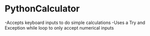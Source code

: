 # PythonCalculator
-Accepts keyboard inputs to do simple calculations
-Uses a Try and Exception while loop to only accept numerical inputs
